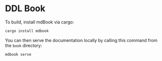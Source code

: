 # DDL Book

To build, install mdBook via cargo:

```sh
cargo install mdbook
```

You can then serve the documentation locally by calling this command from the `book` directory:

```sh
mdbook serve
```
